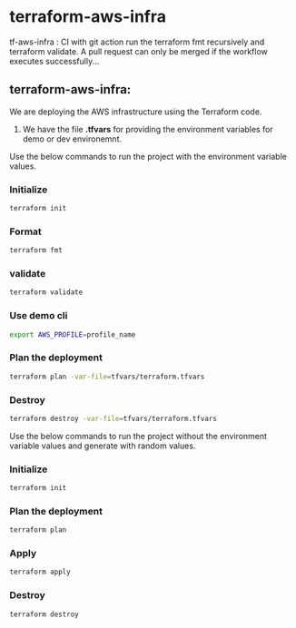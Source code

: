 # terraform-aws-infra

tf-aws-infra : CI with git action
run the terraform fmt recursively and terraform validate. A pull request can only be merged if the workflow executes successfully...

## terraform-aws-infra:
We are deploying the AWS infrastructure using the Terraform code.

1) We have the file **.tfvars** for providing the  environment variables for demo or dev environemnt.

Use the below commands to run the project with the environment variable values.

### Initialize
```bash
terraform init
```

### Format
```bash
terraform fmt
```

### validate
```bash
terraform validate
```

### Use demo cli
```bash
export AWS_PROFILE=profile_name
```

### Plan the deployment
```bash
terraform plan -var-file=tfvars/terraform.tfvars
```

### Destroy
```bash
terraform destroy -var-file=tfvars/terraform.tfvars
```

Use the below commands to run the project without the environment variable values and generate with random values.
### Initialize
```bash
terraform init
```

### Plan the deployment
```bash
terraform plan
```

### Apply
```bash
terraform apply
```

### Destroy
```bash
terraform destroy
```
 